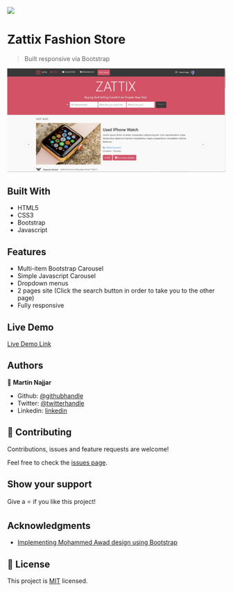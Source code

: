 ![](https://img.shields.io/badge/Microverse-blueviolet)

# Zattix Fashion Store

> Built responsive via Bootstrap

![screenshot](./assets/media/app_screenshot.jpg)

## Built With

- HTML5
- CSS3
- Bootstrap
- Javascript

## Features

- Multi-item Bootstrap Carousel
- Simple Javascript Carousel
- Dropdown menus
- 2 pages site (Click the search button in order to take you to the other page)
- Fully responsive

## Live Demo

[Live Demo Link](https://martinnajjar12.github.io/zattix-fashion-store/)

## Authors

👤 **Martin Najjar**

- Github: [@githubhandle](https://github.com/martinnajjar12)
- Twitter: [@twitterhandle](https://twitter.com/martin_najjar)
- Linkedin: [linkedin](https://www.linkedin.com/in/martinnajjar12/)

## 🤝 Contributing

Contributions, issues and feature requests are welcome!

Feel free to check the [issues page](https://github.com/martinnajjar12/zattix-fashion-store/issues).

## Show your support

Give a ⭐️ if you like this project!

## Acknowledgments

- [Implementing Mohammed Awad design using Bootstrap](https://www.behance.net/gallery/24796463/ZATTIX)

## 📝 License

This project is [MIT](https://github.com/martinnajjar12/zattix-fashion-store/blob/master/LICENSE) licensed.
